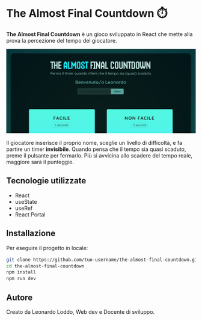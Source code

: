 # The Almost Final Countdown ⏱️

**The Almost Final Countdown** è un gioco sviluppato in React che mette alla prova la percezione del tempo del giocatore.

![The Almost Final Countdown Screenshot](./src/assets/screenshot.png)

Il giocatore inserisce il proprio nome, sceglie un livello di difficoltà, e fa partire un timer **invisibile**. Quando pensa che il tempo sia quasi scaduto, preme il pulsante per fermarlo. Più si avvicina allo scadere del tempo reale, maggiore sarà il punteggio.

## Tecnologie utilizzate

- React
- useState
- useRef
- React Portal

## Installazione

Per eseguire il progetto in locale:

```bash
git clone https://github.com/tuo-username/the-almost-final-countdown.git
cd the-almost-final-countdown
npm install
npm run dev
```

## Autore

Creato da Leonardo Loddo, Web dev e Docente di sviluppo.
